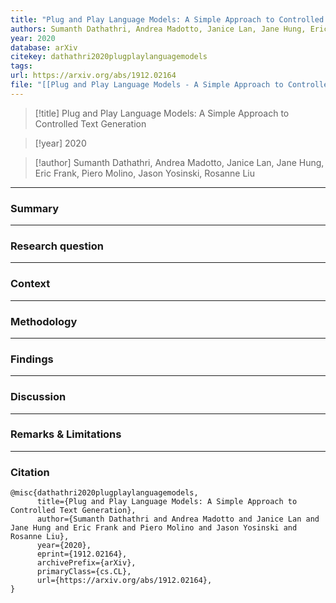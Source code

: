 ```yaml
---
title: "Plug and Play Language Models: A Simple Approach to Controlled Text Generation"
authors: Sumanth Dathathri, Andrea Madotto, Janice Lan, Jane Hung, Eric Frank, Piero Molino, Jason Yosinski, Rosanne Liu
year: 2020
database: arXiv
citekey: dathathri2020plugplaylanguagemodels
tags: 
url: https://arxiv.org/abs/1912.02164
file: "[[Plug and Play Language Models - A Simple Approach to Controlled Text Generation.pdf]]"
---
```


>[!title]
Plug and Play Language Models: A Simple Approach to Controlled Text Generation

>[!year]
2020

>[!author]
Sumanth Dathathri, Andrea Madotto, Janice Lan, Jane Hung, Eric Frank, Piero Molino, Jason Yosinski, Rosanne Liu


------------------------------------

### Summary


------------------------------------

### Research question


------------------------------------

### Context


------------------------------------

### Methodology


------------------------------------

### Findings


------------------------------------

### Discussion


------------------------------------

### Remarks & Limitations


------------------------------------

### Citation

```
@misc{dathathri2020plugplaylanguagemodels,
      title={Plug and Play Language Models: A Simple Approach to Controlled Text Generation}, 
      author={Sumanth Dathathri and Andrea Madotto and Janice Lan and Jane Hung and Eric Frank and Piero Molino and Jason Yosinski and Rosanne Liu},
      year={2020},
      eprint={1912.02164},
      archivePrefix={arXiv},
      primaryClass={cs.CL},
      url={https://arxiv.org/abs/1912.02164}, 
}
```